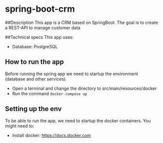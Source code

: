 # spring-boot-crm

##Description
This app is a CRM based on SpringBoot. The goal is to create a REST-API to manage customer data

##Technical specs
This app uses:

- Database: PostgreSQL


## How to run the app
Before running the spring app we need to startup the environment (database and other services). 
- Open a terminal and change the directory to src/main/resources/docker
- Run the command ```docker-compose up```

## Setting up the env 
To be able to run the app, we need to startup the docker containers. You might need to:
-  Install docker: https://docs.docker.com

